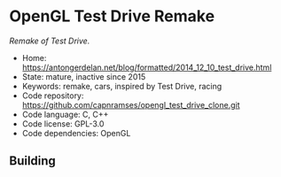 # OpenGL Test Drive Remake

_Remake of Test Drive._

- Home: https://antongerdelan.net/blog/formatted/2014_12_10_test_drive.html
- State: mature, inactive since 2015
- Keywords: remake, cars, inspired by Test Drive, racing
- Code repository: https://github.com/capnramses/opengl_test_drive_clone.git
- Code language: C, C++
- Code license: GPL-3.0
- Code dependencies: OpenGL

## Building
